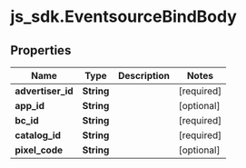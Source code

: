 # js_sdk.EventsourceBindBody

## Properties
Name | Type | Description | Notes
------------ | ------------- | ------------- | -------------
**advertiser_id** | **String** |  | [required] 
**app_id** | **String** |  | [optional] 
**bc_id** | **String** |  | [required] 
**catalog_id** | **String** |  | [required] 
**pixel_code** | **String** |  | [optional] 
